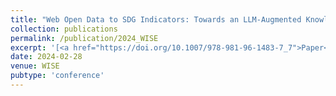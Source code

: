 ```yaml
---
title: "Web Open Data to SDG Indicators: Towards an LLM-Augmented Knowledge Graph Solution"
collection: publications
permalink: /publication/2024_WISE
excerpt: '[<a href="https://doi.org/10.1007/978-981-96-1483-7_7">Paper</a>]'
date: 2024-02-28
venue: WISE
pubtype: 'conference'
---
```

